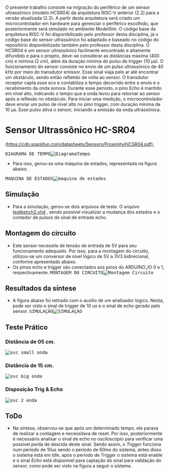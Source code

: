   O presente trabalho consiste na migração do periférico de um sensor ultrassônico (modelo HCSR04) da arquitetura RISC-V anterior (2.2) para a versão atualizada (2.3). A partir desta arquitetura será criado um microcontrolador em hardware para gerenciar o periférico escolhido, que posteriormente será simulado no ambiente ModelSim. O código base da arquitetura RISC-V foi disponibilizado pelo professor desta disciplina, já o código base do sensor ultrassônico foi adaptado e baseado no código do repositório disponibilizado também pelo professor desta disciplina. 
	O HCSR04 é um sensor ultrassônico facilmente encontrado e altamente difundido e para o projeto, deve-se considerar as distâncias máxima (400 cm) e mínima (2 cm), além da duração mínima do pulso de trigger (10 µs). O funcionamento do sensor consiste no envio de um pulso ultrassônico de 40 kHz por meio do transdutor emissor. Esse sinal viaja pelo ar até encontrar um obstáculo, sendo então refletido de volta ao sensor. O transdutor receptor capta esse eco e contabiliza o tempo decorrido entre o envio e o recebimento da onda sonora. Durante esse período, o pino Echo é mantido em nível alto, indicando o tempo que a onda levou para retornar ao sensor após a reflexão no obstáculo. Para iniciar uma medição, o microcontrolador deve enviar um pulso de nível alto no pino trigger, com duração mínima de 10 µs. Esse pulso ativa o sensor, iniciando a emissão da onda ultrassônica. 

# Sensor Ultrassônico HC-SR04
(https://cdn.sparkfun.com/datasheets/Sensors/Proximity/HCSR04.pdf), 

<kbd>DIAGRAMA DE TEMPO![DiagramaTempo](https://github.com/lirahc/hcsr04_pld_ultrassonic/assets/49963038/ec08f287-c4fc-4ad3-9d37-afcda94749b8)</kbd>

- Para isso, gerou-se uma máquina de estados, representada na figura abaixo.

<kbd>MAQUINA DE ESTADOS![maquina_de_estados](https://github.com/lirahc/hcsr04_pld_ultrassonic/assets/49963038/d9e81335-5bad-4bd1-9e12-e6f57d76553d)</kbd>

## Simulação
- Para a simulação, gerou-se dois arquivos de teste. O arquivo [testbench2.vhd](/peripherals/hcsr04_ultrassonic_sensor) , sendo possível visualizar a mudança dos estados e o contador de pulsos do sinal de entrada echo.

## Montagem do circuito
- Este sensor necessita de tensão de entrada de 5V para seu funcionamento adequado. Por isso, para a montagem do circuito, utilizou-se um conversor de nível lógico de 5V a 3V3 bidirecional, conforme apresentado abaixo.
- Os pinos echo e trigger são conectados aos pinos do ARDUINO_IO 0 e 1, respectivamente.
<kbd>MONTAGEM DO CIRCUITO![Montagem_Circuito](https://github.com/lirahc/hcsr04_pld_ultrassonic/assets/49963038/b922cfb7-0732-47e0-84f6-5f686ca8940d)<kbd>

## Resultados da síntese
- A figura abaixo foi retirado com o auxílio de um analisador lógico. Nesta, pode ser visto o sinal de trigger de 10 us e o sinal de echo gerado pelo sensor.
<kbd>SIMULAÇÃO![SIMULAÇÃO](https://github.com/lirahc/hcsr04_pld_ultrassonic/assets/49963038/53c80034-e160-429f-b757-f160ba7e3769)<kbd>

## Teste Prático
### Distância de 05 cm.
<kbd>![osc_small_onda](https://github.com/lirahc/hcsr04_pld_ultrassonic/assets/49963038/1ae7c6e8-e484-4fdb-81b3-f5fc703d5f0d)<kbd>

### Distância de 15 cm.
<kbd>![osc_big_onda](https://github.com/lirahc/hcsr04_pld_ultrassonic/assets/49963038/bfcf183d-06a4-4807-a2d7-b30557ede34b)<kbd>

### Disposição Trig & Echo
<kbd>![osc_2_onda](https://github.com/lirahc/hcsr04_pld_ultrassonic/assets/49963038/91d3e51a-c8cf-45a9-a008-ebd8bd8690b5)<kbd>

## ToDo
- Na síntese, observou-se que após um determinado tempo, ele parava de realizar a contagem e necessitava de reset. Por isso, posteriormente é necessário analisar o sinal de echo no osciloscópio para verificar uma possível perda de descida deste sinal. Sendo assim, o *Trigger* funciona num período de 10us sendo o período de 60ms do sistema, antes disso o sistema está em *Idle*, após o período de Trigger o sistema está enable e o sinal *Echo* está disponível para captação do sinal para validação do sensor, como pode ser visto na figura a seguir o sistema.




